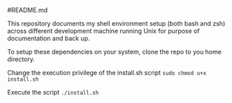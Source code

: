 #README.md

This repository documents my shell environment setup (both bash and zsh) across different development machine running Unix for purpose of documentation and back up.

To setup these dependencies on your system, clone the repo to you home directory.

Change the execution privilege of the install.sh script
`sudo chmod u+x install.sh`

Execute the script
`./install.sh`
